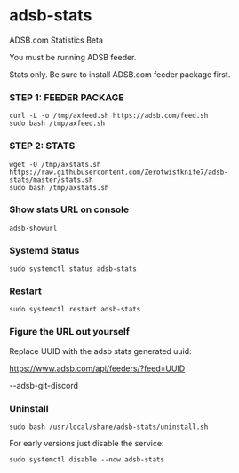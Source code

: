 # adsb-stats
ADSB.com Statistics Beta

You must be running ADSB feeder.

Stats only.  Be sure to install ADSB.com feeder package first.

### STEP 1: FEEDER PACKAGE

```
curl -L -o /tmp/axfeed.sh https://adsb.com/feed.sh
sudo bash /tmp/axfeed.sh
```

### STEP 2: STATS

```
wget -O /tmp/axstats.sh https://raw.githubusercontent.com/Zerotwistknife7/adsb-stats/master/stats.sh
sudo bash /tmp/axstats.sh
```

### Show stats URL on console
```
adsb-showurl
```


### Systemd Status

```
sudo systemctl status adsb-stats
```

### Restart

```
sudo systemctl restart adsb-stats
```

### Figure the URL out yourself

Replace UUID with the adsb stats generated uuid:

https://www.adsb.com/api/feeders/?feed=UUID

--adsb-git-discord

### Uninstall

```
sudo bash /usr/local/share/adsb-stats/uninstall.sh
```

For early versions just disable the service:
```
sudo systemctl disable --now adsb-stats
```

